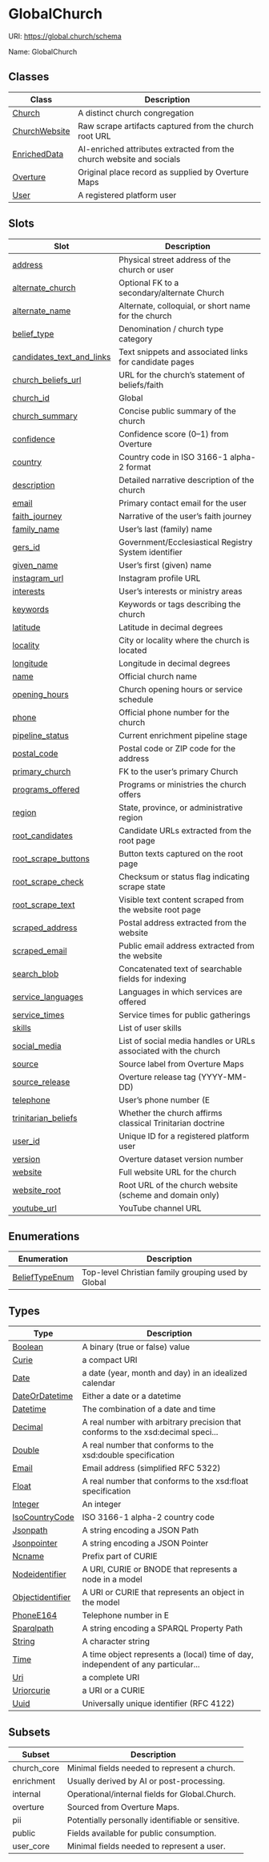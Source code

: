# GlobalChurch



URI: https://global.church/schema

Name: GlobalChurch



## Classes

| Class | Description |
| --- | --- |
| [Church](Church.md) | A distinct church congregation |
| [ChurchWebsite](ChurchWebsite.md) | Raw scrape artifacts captured from the church root URL |
| [EnrichedData](EnrichedData.md) | AI-enriched attributes extracted from the church website and socials |
| [Overture](Overture.md) | Original place record as supplied by Overture Maps |
| [User](User.md) | A registered platform user |



## Slots

| Slot | Description |
| --- | --- |
| [address](address.md) | Physical street address of the church or user |
| [alternate_church](alternate_church.md) | Optional FK to a secondary/alternate Church |
| [alternate_name](alternate_name.md) | Alternate, colloquial, or short name for the church |
| [belief_type](belief_type.md) | Denomination / church type category |
| [candidates_text_and_links](candidates_text_and_links.md) | Text snippets and associated links for candidate pages |
| [church_beliefs_url](church_beliefs_url.md) | URL for the church’s statement of beliefs/faith |
| [church_id](church_id.md) | Global |
| [church_summary](church_summary.md) | Concise public summary of the church |
| [confidence](confidence.md) | Confidence score (0–1) from Overture |
| [country](country.md) | Country code in ISO 3166-1 alpha-2 format |
| [description](description.md) | Detailed narrative description of the church |
| [email](email.md) | Primary contact email for the user |
| [faith_journey](faith_journey.md) | Narrative of the user’s faith journey |
| [family_name](family_name.md) | User’s last (family) name |
| [gers_id](gers_id.md) | Government/Ecclesiastical Registry System identifier |
| [given_name](given_name.md) | User’s first (given) name |
| [instagram_url](instagram_url.md) | Instagram profile URL |
| [interests](interests.md) | User’s interests or ministry areas |
| [keywords](keywords.md) | Keywords or tags describing the church |
| [latitude](latitude.md) | Latitude in decimal degrees |
| [locality](locality.md) | City or locality where the church is located |
| [longitude](longitude.md) | Longitude in decimal degrees |
| [name](name.md) | Official church name |
| [opening_hours](opening_hours.md) | Church opening hours or service schedule |
| [phone](phone.md) | Official phone number for the church |
| [pipeline_status](pipeline_status.md) | Current enrichment pipeline stage |
| [postal_code](postal_code.md) | Postal code or ZIP code for the address |
| [primary_church](primary_church.md) | FK to the user’s primary Church |
| [programs_offered](programs_offered.md) | Programs or ministries the church offers |
| [region](region.md) | State, province, or administrative region |
| [root_candidates](root_candidates.md) | Candidate URLs extracted from the root page |
| [root_scrape_buttons](root_scrape_buttons.md) | Button texts captured on the root page |
| [root_scrape_check](root_scrape_check.md) | Checksum or status flag indicating scrape state |
| [root_scrape_text](root_scrape_text.md) | Visible text content scraped from the website root page |
| [scraped_address](scraped_address.md) | Postal address extracted from the website |
| [scraped_email](scraped_email.md) | Public email address extracted from the website |
| [search_blob](search_blob.md) | Concatenated text of searchable fields for indexing |
| [service_languages](service_languages.md) | Languages in which services are offered |
| [service_times](service_times.md) | Service times for public gatherings |
| [skills](skills.md) | List of user skills |
| [social_media](social_media.md) | List of social media handles or URLs associated with the church |
| [source](source.md) | Source label from Overture Maps |
| [source_release](source_release.md) | Overture release tag (YYYY-MM-DD) |
| [telephone](telephone.md) | User’s phone number (E |
| [trinitarian_beliefs](trinitarian_beliefs.md) | Whether the church affirms classical Trinitarian doctrine |
| [user_id](user_id.md) | Unique ID for a registered platform user |
| [version](version.md) | Overture dataset version number |
| [website](website.md) | Full website URL for the church |
| [website_root](website_root.md) | Root URL of the church website (scheme and domain only) |
| [youtube_url](youtube_url.md) | YouTube channel URL |


## Enumerations

| Enumeration | Description |
| --- | --- |
| [BeliefTypeEnum](BeliefTypeEnum.html) | Top-level Christian family grouping used by Global |


## Types

| Type | Description |
| --- | --- |
| [Boolean](Boolean.md) | A binary (true or false) value |
| [Curie](Curie.md) | a compact URI |
| [Date](Date.md) | a date (year, month and day) in an idealized calendar |
| [DateOrDatetime](DateOrDatetime.md) | Either a date or a datetime |
| [Datetime](Datetime.md) | The combination of a date and time |
| [Decimal](Decimal.md) | A real number with arbitrary precision that conforms to the xsd:decimal speci... |
| [Double](Double.md) | A real number that conforms to the xsd:double specification |
| [Email](Email.md) | Email address (simplified RFC 5322) |
| [Float](Float.md) | A real number that conforms to the xsd:float specification |
| [Integer](Integer.md) | An integer |
| [IsoCountryCode](IsoCountryCode.md) | ISO 3166-1 alpha-2 country code |
| [Jsonpath](Jsonpath.md) | A string encoding a JSON Path |
| [Jsonpointer](Jsonpointer.md) | A string encoding a JSON Pointer |
| [Ncname](Ncname.md) | Prefix part of CURIE |
| [Nodeidentifier](Nodeidentifier.md) | A URI, CURIE or BNODE that represents a node in a model |
| [Objectidentifier](Objectidentifier.md) | A URI or CURIE that represents an object in the model |
| [PhoneE164](PhoneE164.md) | Telephone number in E |
| [Sparqlpath](Sparqlpath.md) | A string encoding a SPARQL Property Path |
| [String](String.md) | A character string |
| [Time](Time.md) | A time object represents a (local) time of day, independent of any particular... |
| [Uri](Uri.md) | a complete URI |
| [Uriorcurie](Uriorcurie.md) | a URI or a CURIE |
| [Uuid](Uuid.md) | Universally unique identifier (RFC 4122) |

## Subsets

| Subset | Description |
| --- | --- |
| church_core | Minimal fields needed to represent a church. |
| enrichment | Usually derived by AI or post-processing. |
| internal | Operational/internal fields for Global.Church. |
| overture | Sourced from Overture Maps. |
| pii | Potentially personally identifiable or sensitive. |
| public | Fields available for public consumption. |
| user_core | Minimal fields needed to represent a user. |
